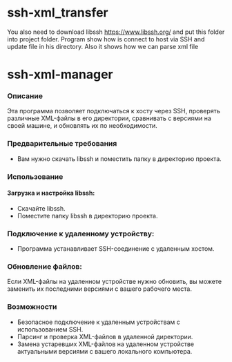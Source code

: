 # ssh-xml_transfer
You also need to download libssh https://www.libssh.org/ and put this folder into project folder. Program show how is connect to host via SSH and update file in his directory. Also it shows how we can parse xml file

# ssh-xml-manager

### Описание

Эта программа позволяет подключаться к хосту через SSH, проверять различные XML-файлы в его директории, сравнивать с версиями на своей машине, и обновлять их по необходимости.

### Предварительные требования

- Вам нужно скачать libssh и поместить папку в директорию проекта.


### Использование

#### Загрузка и настройка libssh:

- Скачайте libssh.
- Поместите папку libssh в директорию проекта.

### Подключение к удаленному устройству:

- Программа устанавливает SSH-соединение с удаленным хостом.

### Обновление файлов:

Если XML-файлы на удаленном устройстве нужно обновить, вы можете заменить их  последними версиями с вашего рабочего места.

### Возможности
- Безопасное подключение к удаленным устройствам с использованием SSH.
- Парсинг и проверка XML-файлов в удаленной директории.
- Замена устаревших XML-файлов на удаленном устройстве актуальными версиями с вашего локального компьютера.
